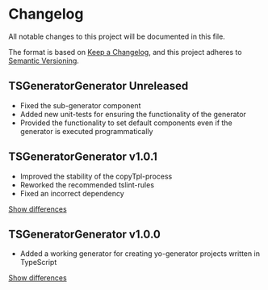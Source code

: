 # Changelog
All notable changes to this project will be documented in this file.

The format is based on [Keep a Changelog](https://keepachangelog.com/en/1.0.0/),
and this project adheres to [Semantic Versioning](https://semver.org/spec/v2.0.0.html).

## TSGeneratorGenerator Unreleased
  - Fixed the sub-generator component
  - Added new unit-tests for ensuring the functionality of the generator
  - Provided the functionality to set default components even if the generator is executed programmatically

## TSGeneratorGenerator v1.0.1
  - Improved the stability of the copyTpl-process
  - Reworked the recommended tslint-rules
  - Fixed an incorrect dependency

[Show differences][v1.0.1]

## TSGeneratorGenerator v1.0.0
  - Added a working generator for creating yo-generator projects written in TypeScript

[Show differences][v1.0.0]

<!--- References -->
[v1.0.0]: https://github.com/manuth/TSGeneratorGenerator/compare/e6fdb5a...v1.0.0
[v1.0.1]: https://github.com/manuth/TSGeneratorGenerator/compare/v1.0.0...v1.0.1